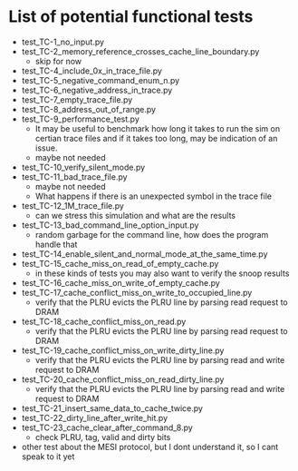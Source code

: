 # List of potential functional tests
* test_TC-1_no_input.py
* test_TC-2_memory_reference_crosses_cache_line_boundary.py
    * skip for now
* test_TC-4_include_0x_in_trace_file.py
* test_TC-5_negative_command_enum_n.py
* test_TC-6_negative_address_in_trace.py
* test_TC-7_empty_trace_file.py
* test_TC-8_address_out_of_range.py
* test_TC-9_performance_test.py
    * It may be useful to benchmark how long it takes to run the sim on certian
      trace files and if it takes too long, may be indication of an issue.
    * maybe not needed
* test_TC-10_verify_silent_mode.py
* test_TC-11_bad_trace_file.py
    * maybe not needed
    * What happens if there is an unexpected symbol in the trace file
* test_TC-12_1M_trace_file.py
    * can we stress this simulation and what are the results
* test_TC-13_bad_command_line_option_input.py
    * random garbage for the command line, how does the program handle that
* test_TC-14_enable_silent_and_normal_mode_at_the_same_time.py
* test_TC-15_cache_miss_on_read_of_empty_cache.py
    * in these kinds of tests you may also want to verify the snoop results
* test_TC-16_cache_miss_on_write_of_empty_cache.py
* test_TC-17_cache_conflict_miss_on_write_to_occupied_line.py
  * verify that the PLRU evicts the PLRU line by parsing read request to DRAM
* test_TC-18_cache_conflict_miss_on_read.py
  * verify that the PLRU evicts the PLRU line by parsing read request to DRAM
* test_TC-19_cache_conflict_miss_on_write_dirty_line.py
  * verify that the PLRU evicts the PLRU line by parsing read and write request 
  to DRAM
* test_TC-20_cache_conflict_miss_on_read_dirty_line.py
  * verify that the PLRU evicts the PLRU line by parsing read and write request 
  to DRAM
* test_TC-21_insert_same_data_to_cache_twice.py
* test_TC-22_dirty_line_after_write_hit.py
* test_TC-23_cache_clear_after_command_8.py
  * check PLRU, tag, valid and dirty bits
* other test about the MESI protocol, but I dont understand it, so I cant speak to it yet

